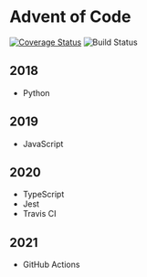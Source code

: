 # Advent of Code

[![Coverage Status](https://coveralls.io/repos/github/johnsickels/advent-of-code/badge.svg?branch=master)](https://coveralls.io/github/johnsickels/advent-of-code?branch=master)
![Build Status](https://github.com/johnsickels/advent-of-code/actions/workflows/test.yml/badge.svg)

## 2018
- Python

## 2019
- JavaScript

## 2020
- TypeScript
- Jest
- Travis CI

## 2021
- GitHub Actions
